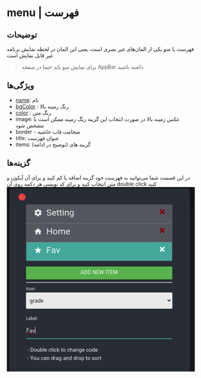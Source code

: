 # menu | فهرست

## توضیحات

فهرست یا منو یکی از المان‌های غیر بصری است، یعنی این المان در لحظه نمایش برنامه غیر قابل نمایش است

> برای نمایش منو باید حتما در صفحه AppBar داشته باشید

## ویژگی‌ها

- [name](/fa/properties/name.md): نام
- [bgColor](/fa/properties/color.md) : رنگ زمینه بالا
- [color](/fa/properties/color.md) : رنگ متن
- image: عکس زمینه بالا در صورت انتخاب این گزینه رنگ زمینه ممکن است نا مشخص شود
- border - ضخامت قاب حاشیه
- title: عنوان فهرست
- items: گزینه های (توضیح در ادامه)

## گزینه‌ها

در این قسمت شما می‌توانید به فهرست خود گزینه اضافه یا کم کنید و برای آن آیکون و متن انتخاب کنید و برای کد نویسی هر دکمه
روی آن double click کنید
![alt text](/assets/images/properties/items.png)

